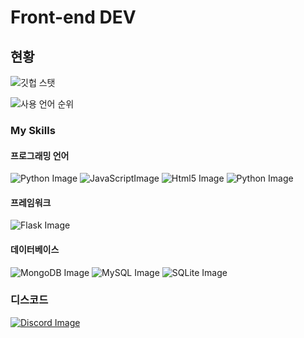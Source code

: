 # Front-end DEV

## 현황
![깃헙 스탯](https://github-readme-stats.vercel.app/api?username=wjdrjsdn11111&show_icons=true&theme=tokyonight)

![사용 언어 순위](https://github-readme-stats.vercel.app/api/top-langs/?username=wjdrjsdn11111&layout=compact)
### My Skills


#### 프로그래밍 언어
<p>
    <img src="https://img.shields.io/badge/Python-3776AB?style=for-the-badge&logo=python&logoColor=white" alt="Python Image" /> <img src="https://img.shields.io/badge/JavaScript-323330?style=for-the-badge&logo=javascript&logoColor=F7DF1E" alt="JavaScriptImage" /> <img src="https://img.shields.io/badge/HTML5-E34F26?style=for-the-badge&logo=html5&logoColor=white" alt="Html5 Image" /> <img src="https://img.shields.io/badge/CSS3-1572B6?style=for-the-badge&logo=css3&logoColor=white" alt="Python Image" />
</p>


#### 프레임워크
<p>
    <img src="https://img.shields.io/badge/Flask-000000?style=for-the-badge&logo=flask&logoColor=white" alt="Flask Image" />
</p>


#### 데이터베이스
<p>
    <img src="https://img.shields.io/badge/MongoDB-000000?style=for-the-badge&logo=mongodb&logoColor=white" alt="MongoDB Image" /> <img src="https://img.shields.io/badge/MySQL-000000?style=for-the-badge&logo=mysql&logoColor=white" alt="MySQL Image" /> <img src="https://img.shields.io/badge/SQLite-07405E?style=for-the-badge&logo=sqlite&logoColor=white" alt="SQLite Image" /> 
</p>

### 디스코드
<p>
    <a href="https://discord.com/users/866297659362246706"><img src="https://img.shields.io/badge/wjdrjsdn11111?style=for-the-badge&logo=discord&logoColor=white" alt="Discord Image" /></a>
</p>

